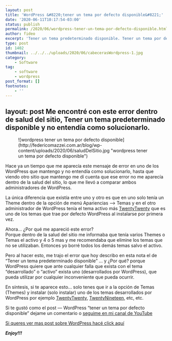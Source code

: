 ```yaml
---
layout: post
title: 'WordPress &#8220;tener un tema por defecto disponible&#8221;'
date: '2020-06-11T10:17:54-03:00'
status: publish
permalink: /2020/06/wordpress-tener-un-tema-por-defecto-disponible.html
author: fideo
excerpt: 'Tener un tema predeterminado disponible. Tener un tema por defecto disponible.'
type: post
id: 1402
thumbnail: ../../../uploads/2020/06/cabecerasWordpress-1.jpg
category:
    - Software
tag:
    - software
    - wordpress
post_format: []
footnotes:
    - ''
---
```

layout: post
Me encontré con este error dentro de salud del sitio, Tener un tema predeterminado disponible y no entendía como solucionarlo.
------------------------------------------------------------------------------------------------------------------------------

<figure class="wp-block-image size-large">![wordpress tener un tema por defecto disponible](http://federicomazzei.com.ar/blog/wp-content/uploads/2020/06/saludDelSitio.jpg "wordpress tener un tema por defecto disponible")</figure>Hace ya un tiempo que me aparecía este mensaje de error en uno de los WordPress que mantengo y no entendía como solucionarlo, hasta que viendo otro sitio que mantengo me dí cuenta que ese error no me aparecía dentro de la salud del sitio, lo que me llevó a comparar ambos administradores de WordPress.

La única diferencia que existía entre uno y otro es que en uno solo tenía un Theme dentro de la opción de menú Apariencias –&gt; Temas y en el otro administrador de WordPress tenía el tema activo más [TwentyTwenty](https://es.wordpress.org/themes/twentytwenty/) que es uno de los temas que trae por defecto WordPress al instalarse por primera vez.

Ahora… ¿Por qué me apareció este error?   
Porque dentro de la salud del sitio me informaba que tenía varios Themes o Temas el activo y 4 o 5 mas y me recomendaba que elimine los temas que no se utilizaban. Entonces yo borré todos los demás temas salvo el activo.

Pero al hacer esto, me trajo el error que hoy describo en esta nota el de “Tener un tema predeterminado disponible” … y ¿Por qué? porque WordPress quiere que ante cualquier falla que exista con el tema “desarrollado” o “activo” exista uno (desarrollados por WordPress), que pueda utilizar por cualquier inconveniente que pueda ocurrir.

En síntesis, si te aparece esto… solo tenes que ir a la opción de Temas (Themes) y instalar (solo instalar) uno de los temas desarrollados por WordPress por ejemplo [TwentyTwenty](https://es.wordpress.org/themes/twentytwenty/), [TwentyNineteen](https://es.wordpress.org/themes/twentynineteen/), etc, etc.

Si te gustó como el post — WordPress “tener un tema por defecto disponible” dejame un comentario o [seguime en mi canal de YouTube](https://bit.ly/suscribiteamicanalYouTube)

[Si queres ver mas post sobre WordPress hacé click aquí](http://federicomazzei.com.ar/blog/tag/wordpress/)

***Enjoy!!!***